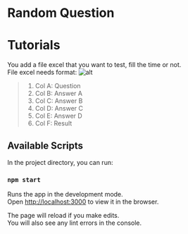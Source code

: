 
# Random Question
# Tutorials
You add a file excel that you want to test, fill the time or not.<br />
File excel needs format: 
![alt](https://res.cloudinary.com/dfbongzx0/image/upload/v1593147208/test_gypzw5.png)
> 1. Col A: Question
> 2. Col B: Answer A
> 3. Col C: Answer B
> 4. Col D: Answer C
> 5. Col E: Answer D
> 6. Col F: Result

## Available Scripts

In the project directory, you can run:

### `npm start`

Runs the app in the development mode.<br />
Open [http://localhost:3000](http://localhost:3000) to view it in the browser.

The page will reload if you make edits.<br />
You will also see any lint errors in the console.

